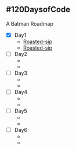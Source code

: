 ## #120DaysofCode
A Batman Roadmap



- [x] Day1
  - [Roasted-sip](https://github.com/champ96k/Flutter-UI-Kit/tree/master/lib/Login/Roasted)
  - [Roasted-sip](https://github.com/champ96k/Flutter-UI-Kit/tree/master/lib/Login/Roasted)
- [ ] Day2
  - []()
  - []()
- [ ] Day3
  - []()
  - []()
- [ ] Day4
  - []()
  - []()
- [ ] Day5
  - []()
  - []()
- [ ] Day6
  - []()
  - []()

